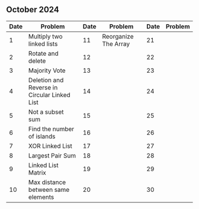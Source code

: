 ## October 2024

| Date | Problem                                      | Date | Problem              | Date | Problem |
| ---- | -------------------------------------------- | ---- | -------------------- | ---- | ------- |
| 1    | Multiply two linked lists                    | 11   | Reorganize The Array | 21   |         |
| 2    | Rotate and delete                            | 12   |                      | 22   |         |
| 3    | Majority Vote                                | 13   |                      | 23   |         |
| 4    | Deletion and Reverse in Circular Linked List | 14   |                      | 24   |         |
| 5    | Not a subset sum                             | 15   |                      | 25   |         |
| 6    | Find the number of islands                   | 16   |                      | 26   |         |
| 7    | XOR Linked List                              | 17   |                      | 27   |         |
| 8    | Largest Pair Sum                             | 18   |                      | 28   |         |
| 9    | Linked List Matrix                           | 19   |                      | 29   |         |
| 10   | Max distance between same elements           | 20   |                      | 30   |         |
